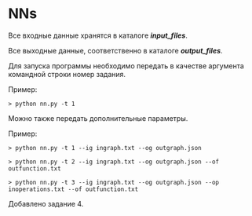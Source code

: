 # NNs
Все входные данные хранятся в каталоге ***input_files***.

Все выходные данные, соответственно в каталоге ***output_files***.

Для запуска программы необходимо передать в качестве аргумента командной строки номер задания.

Пример:

    > python nn.py -t 1

Можно также передать дополнительные параметры.

Пример:

    > python nn.py -t 1 --ig ingraph.txt --og outgraph.json

    > python nn.py -t 2 --ig ingraph.txt --og outgraph.json --of outfunction.txt

    > python nn.py -t 3 --ig ingraph.txt --og outgraph.json --op inoperations.txt --of outfunction.txt

Добавлено задание 4.